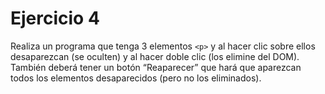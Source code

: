 # Ejercicio 4

Realiza un programa que tenga 3 elementos `<p>` y al hacer clic sobre ellos desaparezcan (se oculten) y al hacer doble clic (los elimine del DOM). También deberá tener un botón “Reaparecer” que hará que aparezcan todos los elementos desaparecidos (pero no los eliminados).
